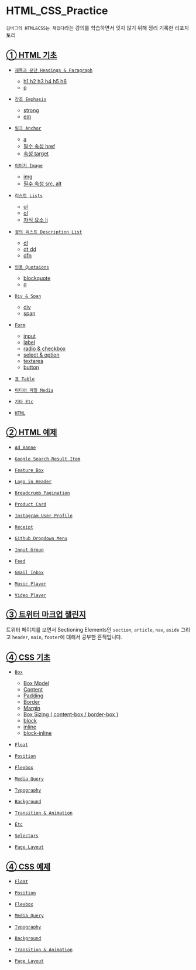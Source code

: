 # HTML_CSS_Practice
`김버그의 HTML&CSS는 재밌다`라는 강의를 학습하면서 잊지 않기 위해 정리 기록한 리포지토리 

## <a href="https://github.com/hongsoom/HTML_CSS_Practice/tree/main/HTML-BASIC">① HTML 기초</a>

- <a href=".HTML-BASIC/01-Headings-Paragraph/Headings-Paragraph.md"> `제목과 문단 Headings & Paragraph`

    - h1 h2 h3 h4 h5 h6
    - p

- <a href=".HTML-BASIC/02-Emphasis/Emphasis.md">`강조 Emphasis`

    - strong
    - em 

- <a href=".HTML-BASIC/03-Anchor/Anchor.md">`링크 Anchor`
  
    - a 
    - 필수 속성 href
    - 속성 target  

- <a href=".HTML-BASIC/04-Image/Image.md">`이미지 Image`

    - img
    - 필수 속성 src, alt

- <a href=".HTML-BASIC/05-Lists/List.md">`리스트 Lists`

    - ul
    - ol
    - 자식 요소 li

- <a href=".HTML-BASIC/06-DescriptionList/Description List.md">`정의 리스트 Description List`
    
    - dl
    - dt dd 
    - dfn

- <a href=".HTML-BASIC/07-Quotaions/Quotaions.md">`인용 Quotaions`
    
    - blockquote
    - q

- <a href=".HTML-BASIC/08-Div-Span/Div-Span.md">`Div & Span`

    - div
    - span

- <a href=".HTML-BASIC/09-Form/Form.md">`Form`

  - input
  - label
  - radio & checkbox
  - select & option
  - textarea
  - button

- <a href=".HTML-BASIC/10-Table/Table.md">`표 Table`

- <a href=".HTML-BASIC/11-Media/Media.md">`미디어 파일 Media`

- <a href=".HTML-BASIC/12-기타Etc/Etc.md">`기타 Etc`

- <a href=".HTML-BASIC/13-HTML/HTML.md">`HTML`

## <a href="https://github.com/hongsoom/HTML_CSS_Practice/tree/main/HTML-EXAMPLE">② HTML 예제</a>

- <a href=".HTML-EXAMPLE/01-Ad-Banner/">`Ad Banne`

- <a href=".HTML-EXAMPLE/02-Google-Search-Result-Item/">`Google Search Result Item`

- <a href=".HTML-EXAMPLE/03-Feature-Box/">`Feature Box`

- <a href=".HTML-EXAMPLE/04-Logo-in-Header/">`Logo in Header`

- <a href=".HTML-EXAMPLE/05-Breadcrumb-Pagination/">`Breadcrumb Pagination`

- <a href=".HTML-EXAMPLE/06-Product-Card/">`Product Card`

- <a href=".HTML-EXAMPLE/07-Instagram-User-Profile/">`Instagram User Profile`

- <a href=".HTML-EXAMPLE/08-Receipt/">`Receipt`

- <a href=".HTML-EXAMPLE/09-Github-Dropdown-Menu/">`Github Dropdown Menu`

- <a href=".HTML-EXAMPLE/10-Input-Group/">`Input Group`

- <a href=".HTML-EXAMPLE/11-Feed/">`Feed`

- <a href=".HTML-EXAMPLE/12-Gmail-Inbox/">`Gmail Inbox`

- <a href=".HTML-EXAMPLE/13-Music-Player/">`Music Player`

- <a href=".HTML-EXAMPLE/14-Video-Player/">`Video Player`

## <a href="https://github.com/hongsoom/HTML_CSS_Practice/tree/main/Twitter-Markup-Challenge">③ 트위터 마크업 챌린지</a>

트위터 페이지를 보면서 Sectioning Elements인 `section`, `article`, `nav`, `aside` 그리고 `header`, `main`, `footer`에
대해서 공부한 흔적입니다.

## <a href="https://github.com/hongsoom/HTML_CSS_Practice/tree/main/CSS-BASIC">④ CSS 기초</a>

- <a href=".CSS-BASIC/01-Box/Box.md">`Box`

    - Box Model
    - Content
    - Padding
    - Border
    - Margin
    - Box Sizing ( content-box / border-box )
    - block
    - inline
    - block-inline


- <a href=".CSS-BASIC/02-Float/Float.md">`Float`

- <a href=".CSS-BASIC/03-Position/Position.md">`Position`

- <a href=".CSS-BASIC/04-Flexbox/Flexbox.md">`Flexbox`

- <a href=".CSS-BASIC/05-Media-Query/Media-Query.md">`Media Query`

- <a href=".CSS-BASIC/06-Typography/Typography.md">`Typography`

- <a href=".CSS-BASIC/07-Background/Background.md">`Background`

- <a href=".CSS-BASIC/08-Transition-Animation/Transition-Animation.md">`Transition & Animation`

- <a href=".CSS-BASIC/09-Etc/Etc.md">`Etc`

- <a href=".CSS-BASIC/10-Selectors/Selectors.md">`Selectors`

- <a href=".CSS-BASIC/10-Page-Layout/Page-Layout.md">`Page Layout`

## <a href="https://github.com/hongsoom/HTML_CSS_Practice/tree/main/CSS-EXAMPLE">④ CSS 예제</a>

- <a href=".CSS-EXAMPLE/02-Float/">`Float`

- <a href=".CSS-EXAMPLE/03-Position/">`Position`

- <a href=".CSS-EXAMPLE/04-Flexbox/">`Flexbox`

- <a href=".CSS-EXAMPLE/05-Media-Query/">`Media Query`

- <a href=".CSS-EXAMPLE/06-Typography/">`Typography`

- <a href=".CSS-EXAMPLE/07-Background/">`Background`

- <a href=".CSS-EXAMPLE/08-Transition-Animation/">`Transition & Animation`

- <a href=".CSS-EXAMPLE/10-Page-Layout/">`Page Layout`

